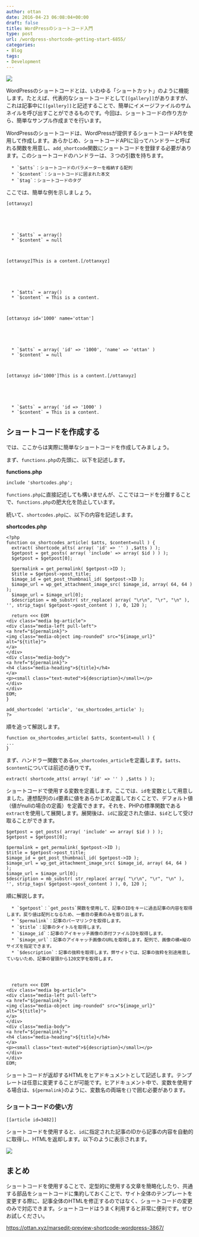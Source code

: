 ```yaml
---
author: ottan
date: 2016-04-23 06:08:04+00:00
draft: false
title: WordPressのショートコード入門
type: post
url: /wordpress-shortcode-getting-start-6855/
categories:
- Blog
tags:
- Development
---
```


![](/images/2016/04/160423-571b55fc9bd95-1.jpg)






WordPressのショートコードとは、いわゆる「ショートカット」のように機能します。たとえば、代表的なショートコードとして`[[gallery]]`がありますが、これは記事中に`[[gallery]]`と記述することで、簡単にイメージファイルのサムネイルを呼び出すことができるものです。今回は、ショートコードの作り方から、簡単なサンプル作成までを行います。





WordPressのショートコードは、WordPressが提供するショートコードAPIを使用して作成します。あらかじめ、ショートコードAPIに沿ってハンドラーと呼ばれる関数を用意し、`add_shortcode`関数にショートコードを登録する必要があります。このショートコードのハンドラーは、３つの引数を持ちます。






 	  * `$atts`：ショートコードのパラメーターを格納する配列
 	  * `$content`：ショートコードに囲まれた本文
 	  * `$tag`：ショートコードのタグ




ここでは、簡単な例を示しましょう。




    
    [ottanxyz]





 	  * `$atts` = array()
 	  * `$content` = null


    
    [ottanxyz]This is a content.[/ottanxyz]





 	  * `$atts` = array()
 	  * `$content` = This is a content.


    
    [ottanxyz id='1000' name='ottan']





 	  * `$atts` = array( 'id' => '1000', 'name' => 'ottan' )
 	  * `$content` = null


    
    [ottanxyz id='1000']This is a content.[/ottanxyz]





 	  * `$atts` = array( 'id => '1000' )
 	  * `$content` = This is a content.




## ショートコードを作成する





では、ここからは実際に簡単なショートコードを作成してみましょう。





まず、`functions.php`の先頭に、以下を記述します。



**functions.php**

    
    include 'shortcodes.php';





`functions.php`に直接記述しても構いませんが、ここではコードを分離することで、`functions.php`の肥大化を防止しています。





続いて、`shortcodes.php`に、以下の内容を記述します。



**shortcodes.php**

    
    <?php
    function ox_shortcodes_article( $atts, $content=null ) {
      extract( shortcode_atts( array( 'id' => '' ) ,$atts ) );
      $getpost = get_posts( array( 'include' => array( $id ) ) );
      $getpost = $getpost[0];
    
      $permalink = get_permalink( $getpost->ID );
      $title = $getpost->post_title;
      $image_id = get_post_thumbnail_id( $getpost->ID );
      $image_url = wp_get_attachment_image_src( $image_id, array( 64, 64 ) );
      $image_url = $image_url[0];
      $description = mb_substr( str_replace( array( "\r\n", "\r", "\n" ), '', strip_tags( $getpost->post_content ) ), 0, 120 );
    
      return <<< EOM
    <div class="media bg-article">
    <div class="media-left pull-left">
    <a href="${permalink}">
    <img class="media-object img-rounded" src="${image_url}" alt="${title}">
    </a>
    </div>
    <div class="media-body">
    <a href="${permalink}">
    <h4 class="media-heading">${title}</h4>
    </a>
    <p><small class="text-muted">${description}</small></p>
    </div>
    </div>
    EOM;
    }
    
    add_shortcode( 'article', 'ox_shortcodes_article' );
    ?>


順を追って解説します。

    
    function ox_shortcodes_article( $atts, $content=null ) {
    ...
    }





まず、ハンドラー関数である`ox_shortcodes_article`を定義します。`$atts`、`$content`については前述の通りです。




    
    extract( shortcode_atts( array( 'id' => '' ) ,$atts ) );





ショートコードで使用する変数を定義します。ここでは、`id`を変数として用意しました。連想配列の`id`要素に値をあらかじめ定義しておくことで、デフォルト値（値がnullの場合の定義）を定義できます。それを、PHPの標準関数である`extract`を使用して展開します。展開後は、`id`に設定された値は、`$id`として受け取ることができます。




    
    $getpost = get_posts( array( 'include' => array( $id ) ) );
    $getpost = $getpost[0];
    
    $permalink = get_permalink( $getpost->ID );
    $title = $getpost->post_title;
    $image_id = get_post_thumbnail_id( $getpost->ID );
    $image_url = wp_get_attachment_image_src( $image_id, array( 64, 64 ) );
    $image_url = $image_url[0];
    $description = mb_substr( str_replace( array( "\r\n", "\r", "\n" ), '', strip_tags( $getpost->post_content ) ), 0, 120 );





順に解説します。






 	  * `$getpost`：`get_posts`関数を使用して、記事のIDをキーに過去記事の内容を取得します。戻り値は配列となるため、一番目の要素のみを取り出します。
 	  * `$permalink`：記事のパーマリンクを取得します。
 	  * `$title`：記事のタイトルを取得します。
 	  * `$image_id`：記事のアイキャッチ画像の添付ファイルIDを取得します。
 	  * `$image_url`：記事のアイキャッチ画像のURLを取得します。配列で、画像の横×縦のサイズを指定できます。
 	  * `$description`：記事の抜粋を取得します。弊サイトでは、記事の抜粋を別途用意していないため、記事の冒頭から120文字を取得します。



    
      return <<< EOM
    <div class="media bg-article">
    <div class="media-left pull-left">
    <a href="${permalink}">
    <img class="media-object img-rounded" src="${image_url}" alt="${title}">
    </a>
    </div>
    <div class="media-body">
    <a href="${permalink}">
    <h4 class="media-heading">${title}</h4>
    </a>
    <p><small class="text-muted">${description}</small></p>
    </div>
    </div>
    EOM;





ショートコードが返却するHTMLをヒアドキュメントとして記述します。テンプレートは任意に変更することが可能です。ヒアドキュメント中で、変数を使用する場合は、`${permalink}`のように、変数名の両端を`{}`で囲む必要があります。





### ショートコードの使い方




    
    [[article id=3482]]





ショートコードを使用すると、`id`に指定された記事のIDから記事の内容を自動的に取得し、HTMLを返却します。以下のように表示されます。





![](/images/2016/04/160423-571b5600a69a7-1.png)






## まとめ





ショートコードを使用することで、定型的に使用する文章を簡略化したり、共通する部品をショートコードに集約しておくことで、サイト全体のテンプレートを変更する際に、記事全体のHTMLを修正するのではなく、ショートコードの変更のみで対応できます。ショートコードはうまく利用すると非常に便利です。ぜひお試しください。



https://ottan.xyz/marsedit-preview-shortcode-wordpress-3867/

